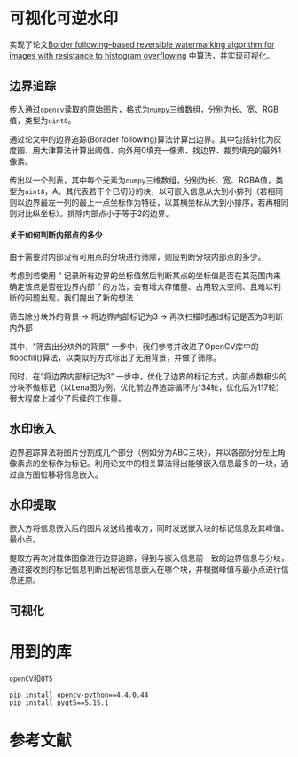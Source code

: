 # 可视化可逆水印

实现了论文[Border following–based reversible watermarking algorithm for images with resistance to histogram overflowing](https://journals.sagepub.com/doi/10.1177/1550147720917014) 中算法，并实现可视化。

## 边界追踪

传入通过`opencv`读取的原始图片，格式为`numpy`三维数组，分别为长、宽、RGB值，类型为`uint8`。

通过论文中的边界追踪(Borader following)算法计算出边界。其中包括转化为灰度图、用大津算法计算出阈值、向外用0填充一像素、找边界、裁剪填充的最外1像素。

传出以一个列表，其中每个元素为`numpy`三维数组，分别为长、宽、RGBA值，类型为`uint8`，A。其代表若干个已切分的块，以可嵌入信息从大到小排列（若相同则以边界最左一列的最上一点坐标作为特征，以其横坐标从大到小排序，若再相同则对比纵坐标）。排除内部点小于等于2的边界。

#### 关于如何判断内部点的多少

由于需要对内部没有可用点的分块进行筛除，则应判断分块内部点的多少。

考虑到若使用 “ 记录所有边界的坐标值然后判断某点的坐标值是否在其范围内来确定该点是否在边界内部 ” 的方法，会有增大存储量、占用较大空间、且难以判断的问题出现，我们提出了新的想法：

筛去除分块外的背景 → 将边界内部标记为3 → 再次扫描时通过标记是否为3判断内外部

其中，“筛去出分块外的背景” 一步中，我们参考并改进了OpenCV库中的floodfill()算法，以类似的方式标出了无用背景，并做了筛除。

同时，在“将边界内部标记为3” 一步中，优化了边界的标记方式，内部点数极少的分块不做标记（以Lena图为例，优化前边界追踪循环为134轮，优化后为117轮）很大程度上减少了后续的工作量。

## 水印嵌入

边界追踪算法将图片分割成几个部分（例如分为ABC三块），并以各部分分左上角像素点的坐标作为标记。利用论文中的相关算法得出能够嵌入信息最多的一块，通过直方图位移将信息嵌入。

## 水印提取

嵌入方将信息嵌入后的图片发送给接收方，同时发送嵌入块的标记信息及其峰值、最小点。

提取方再次对载体图像进行边界追踪，得到与嵌入信息前一致的边界信息与分块，通过接收到的标记信息判断出秘密信息嵌入在哪个块，并根据峰值与最小点进行信息还原。


## 可视化

# 用到的库
`openCV`和`QT5`
```shell
pip install opencv-python==4.4.0.44
pip install pyqt5==5.15.1
```
# 参考文献
